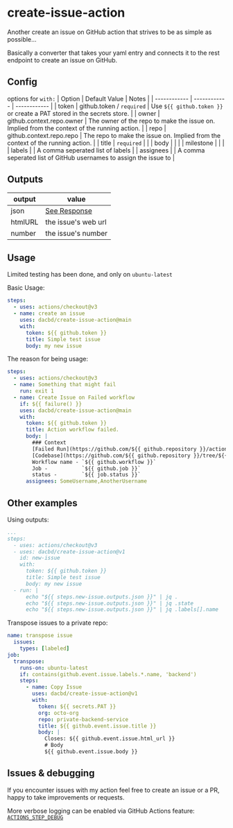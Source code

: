 # create-issue-action
Another create an issue on GitHub action that strives to be as simple as possible...

Basically a converter that takes your yaml entry and connects it to the rest endpoint to create an issue on GitHub.

## Config
options for `with:`
| Option  | Default Value  | Notes  |
| ------------ | ------------ | ------------ |
| token      | github.token / `required`  | Use `${{ github.token }}` or create a PAT stored in the secrets store.   |
| owner      | github.context.repo.owner  | The owner of the repo to make the issue on. Implied from the context of the running action.  |
| repo       | github.context.repo.repo   | The repo to make the issue on. Implied from the context of the running action.  |
| title      | `required`                 |   |
| body       |                            |   |
| milestone  |                            |   |
| labels     |                            | A comma seperated list of labels  |
| assignees  |                            | A comma seperated list of GitHub usernames to assign the issue to  |

## Outputs
| output | value |
| ------ | ----- |
| json | [See Response](https://docs.github.com/en/rest/issues/issues#create-an-issue) |
| htmlURL | the issue's web url |
| number | the issue's number |

## Usage
Limited testing has been done, and only on `ubuntu-latest`

Basic Usage:
```yml
steps:
  - uses: actions/checkout@v3
  - name: create an issue
    uses: dacbd/create-issue-action@main
    with:
      token: ${{ github.token }}
      title: Simple test issue
      body: my new issue
```

The reason for being usage:
```yml
steps:
  - uses: actions/checkout@v3
  - name: Something that might fail
    run: exit 1
  - name: Create Issue on Failed workflow
    if: ${{ failure() }}
    uses: dacbd/create-issue-action@main
    with:
      token: ${{ github.token }}
      title: Action workflow failed.
      body: |
        ### Context
        [Failed Run](https://github.com/${{ github.repository }}/actions/runs/${{ github.run_id }})
        [Codebase](https://github.com/${{ github.repository }}/tree/${{ github.sha }})
        Workflow name - `${{ github.workflow }}`
        Job -           `${{ github.job }}`
        status -        `${{ job.status }}`
      assignees: SomeUsername,AnotherUsername
```

## Other examples
Using outputs:
```yml
...
steps:
  - uses: actions/checkout@v3
  - uses: dacbd/create-issue-action@v1
    id: new-issue
    with:
      token: ${{ github.token }}
      title: Simple test issue
      body: my new issue
  - run: |
      echo "${{ steps.new-issue.outputs.json }}" | jq .
      echo "${{ steps.new-issue.outputs.json }}" | jq .state
      echo "${{ steps.new-issue.outputs.json }}" | jq .labels[].name
```

Transpose issues to a private repo:
```yml
name: transpose issue
  issues:
    types: [labeled]
job:
  transpose:
    runs-on: ubuntu-latest
    if: contains(github.event.issue.labels.*.name, 'backend')
    steps:
      - name: Copy Issue
        uses: dacbd/create-issue-action@v1
        with:
          token: ${{ secrets.PAT }}
          org: octo-org
          repo: private-backend-service
          title: ${{ github.event.issue.title }}
          body: |
            Closes: ${{ github.event.issue.html_url }}
            # Body
            ${{ github.event.issue.body }}
```

## Issues & debugging
If you encounter issues with my action feel free to create an issue or a PR, happy to take improvements or requests.

More verbose logging can be enabled via GitHub Actions feature: [`ACTIONS_STEP_DEBUG`](https://docs.github.com/en/actions/monitoring-and-troubleshooting-workflows/enabling-debug-logging#enabling-step-debug-logging)